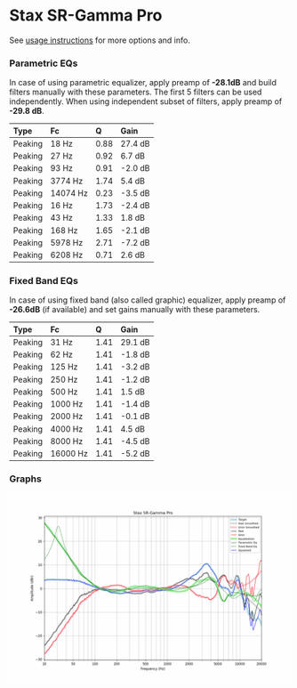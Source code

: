 # Stax SR-Gamma Pro
See [usage instructions](https://github.com/jaakkopasanen/AutoEq#usage) for more options and info.

### Parametric EQs
In case of using parametric equalizer, apply preamp of **-28.1dB** and build filters manually
with these parameters. The first 5 filters can be used independently.
When using independent subset of filters, apply preamp of **-29.8 dB**.

| Type    | Fc       |    Q | Gain    |
|:--------|:---------|:-----|:--------|
| Peaking | 18 Hz    | 0.88 | 27.4 dB |
| Peaking | 27 Hz    | 0.92 | 6.7 dB  |
| Peaking | 93 Hz    | 0.91 | -2.0 dB |
| Peaking | 3774 Hz  | 1.74 | 5.4 dB  |
| Peaking | 14074 Hz | 0.23 | -3.5 dB |
| Peaking | 16 Hz    | 1.73 | -2.4 dB |
| Peaking | 43 Hz    | 1.33 | 1.8 dB  |
| Peaking | 168 Hz   | 1.65 | -2.1 dB |
| Peaking | 5978 Hz  | 2.71 | -7.2 dB |
| Peaking | 6208 Hz  | 0.71 | 2.6 dB  |

### Fixed Band EQs
In case of using fixed band (also called graphic) equalizer, apply preamp of **-26.6dB**
(if available) and set gains manually with these parameters.

| Type    | Fc       |    Q | Gain    |
|:--------|:---------|:-----|:--------|
| Peaking | 31 Hz    | 1.41 | 29.1 dB |
| Peaking | 62 Hz    | 1.41 | -1.8 dB |
| Peaking | 125 Hz   | 1.41 | -3.2 dB |
| Peaking | 250 Hz   | 1.41 | -1.2 dB |
| Peaking | 500 Hz   | 1.41 | 1.5 dB  |
| Peaking | 1000 Hz  | 1.41 | -1.4 dB |
| Peaking | 2000 Hz  | 1.41 | -0.1 dB |
| Peaking | 4000 Hz  | 1.41 | 4.5 dB  |
| Peaking | 8000 Hz  | 1.41 | -4.5 dB |
| Peaking | 16000 Hz | 1.41 | -5.2 dB |

### Graphs
![](./Stax%20SR-Gamma%20Pro.png)